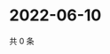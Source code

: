 # 2022-06-10

共 0 条

<!-- BEGIN WEIBO -->
<!-- 最后更新时间 Fri Jun 10 2022 06:16:21 GMT+0800 (China Standard Time) -->

<!-- END WEIBO -->

